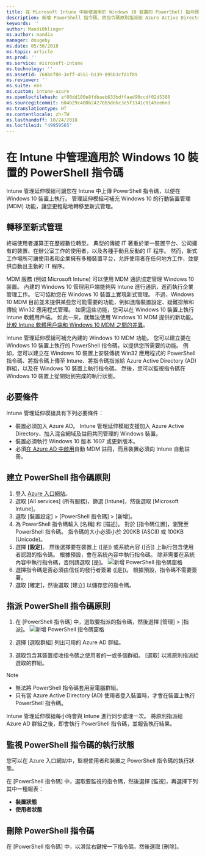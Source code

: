 ```yaml
---
title: 在 Microsoft Intune 中新增適用於 Windows 10 裝置的 PowerShell 指令碼 - Azure | Microsoft Docs
description: 新增 PowerShell 指令碼、將指令碼原則指派給 Azure Active Directory 群組、使用報告來監視指令碼，以及查看刪除您在 Microsoft Intune 的 Windows 10 裝置上所新增之指令碼的步驟。
keywords: ''
author: MandiOhlinger
ms.author: mandia
manager: dougeby
ms.date: 05/30/2018
ms.topic: article
ms.prod: ''
ms.service: microsoft-intune
ms.technology: ''
ms.assetid: 768b6f08-3eff-4551-b139-095b3cfd1f89
ms.reviewer: ''
ms.suite: ems
ms.custom: intune-azure
ms.openlocfilehash: af80dd180e8fdbaeb633bdffaad90ccdf02d5380
ms.sourcegitcommit: 604b29c480b24270b5debc3e5f3141c8149ee6ed
ms.translationtype: HT
ms.contentlocale: zh-TW
ms.lasthandoff: 10/24/2018
ms.locfileid: "49959565"
---
```

# <a name="manage-powershell-scripts-in-intune-for-windows-10-devices"></a>在 Intune 中管理適用於 Windows 10 裝置的 PowerShell 指令碼
Intune 管理延伸模組可讓您在 Intune 中上傳 PowerShell 指令碼，以便在 Windows 10 裝置上執行。 管理延伸模組可補充 Windows 10 的行動裝置管理 (MDM) 功能，讓您更輕鬆地轉移至新式管理。

## <a name="moving-to-modern-management"></a>轉移至新式管理
終端使用者運算正在歷經數位轉型。 典型的傳統 IT 著重於單一裝置平台、公司擁有的裝置、在辦公室工作的使用者，以及各種手動且反動的 IT 程序。 然而，新式工作場所可讓使用者和企業擁有多種裝置平台，允許使用者在任何地方工作，並提供自動且主動的 IT 程序。 

MDM 服務 (例如 Microsoft Intune) 可以使用 MDM 通訊協定管理 Windows 10 裝置。 內建的 Windows 10 管理用戶端能夠與 Intune 進行通訊，進而執行企業管理工作。 它可協助您在 Windows 10 裝置上實現新式管理。 不過，Windows 10 MDM 目前並未提供某些您可能需要的功能，例如進階裝置設定、疑難排解和傳統 Win32 應用程式管理。 如需這些功能，您可以在 Windows 10 裝置上執行 Intune 軟體用戶端。 如此一來，就無法使用 Windows 10 MDM 提供的新功能。 [比較 Intune 軟體用戶端和 Windows 10 MDM 之間的差異](https://docs.microsoft.com/intune-classic/deploy-use/pc-management-comparison)。

Intune 管理延伸模組可補充內建的 Windows 10 MDM 功能。 您可以建立要在 Windows 10 裝置上執行的 PowerShell 指令碼，以提供您所需要的功能。 例如，您可以建立在 Windows 10 裝置上安裝傳統 Win32 應用程式的 PowerShell 指令碼、將指令碼上傳至 Intune、將指令碼指派給 Azure Active Directory (AD) 群組，以及在 Windows 10 裝置上執行指令碼。 然後，您可以監視指令碼在 Windows 10 裝置上從開始到完成的執行狀態。

## <a name="prerequisites"></a>必要條件
Intune 管理延伸模組具有下列必要條件：
- 裝置必須加入 Azure AD。 Intune 管理延伸模組支援加入 Azure Active Directory、加入混合網域及註冊共同管理的 Windows 裝置。
- 裝置必須執行 Windows 10 版本 1607 或更新版本。
- 必須[在 Azure AD 中啟用](https://docs.microsoft.com/intune/windows-enroll#enable-windows-10-automatic-enrollment)自動 MDM 註冊，而且裝置必須向 Intune 自動註冊。

## <a name="create-a-powershell-script-policy"></a>建立 PowerShell 指令碼原則 
1. 登入 [Azure 入口網站](https://portal.azure.com)。
2. 選取 [All services] (所有服務)，篩選 [Intune]，然後選取 [Microsoft Intune]。
3. 選取 [裝置設定] > [PowerShell 指令碼] > [新增]。
4. 為 PowerShell 指令碼輸入 [名稱] 和 [描述]。 對於 [指令碼位置]，瀏覽至 PowerShell 指令碼。 指令碼的大小必須小於 200KB (ASCII) 或 100KB (Unicode)。
5. 選擇 **[設定]**。 然後選擇要在裝置上 ([是]) 或系統內容 ([否]) 上執行包含使用者認證的指令碼。 根據預設，會在系統內容中執行指令碼。 除非需要在系統內容中執行指令碼，否則請選取 [是]。 
  ![新增 PowerShell 指令碼窗格](./media/mgmt-extension-add-script.png)
6. 選擇指令碼是否必須由信任的發行者簽署 ([是])。 根據預設，指令碼不需要簽署。 
7. 選取 [確定]，然後選取 [建立] 以儲存您的指令碼。

## <a name="assign-a-powershell-script-policy"></a>指派 PowerShell 指令碼原則
1. 在 [PowerShell 指令碼] 中，選取要指派的指令碼，然後選擇 [管理] > [指派]。
  ![新增 PowerShell 指令碼窗格](./media/mgmt-extension-assignments.png)
 
2. 選擇 [選取群組] 列出可用的 Azure AD 群組。 
3. 選取包含其裝置接收指令碼之使用者的一或多個群組。 [選取] 以將原則指派給選取的群組。

> [!NOTE]
> - 無法將 PowerShell 指令碼套用至電腦群組。
> - 只有當 Azure Active Directory (AD) 使用者登入裝置時，才會在裝置上執行 PowerShell 指令碼。

Intune 管理延伸模組每小時會與 Intune 進行同步處理一次。 將原則指派給 Azure AD 群組之後，即會執行 PowerShell 指令碼，並報告執行結果。 
 
## <a name="monitor-run-status-for-powershell-scripts"></a>監視 PowerShell 指令碼的執行狀態
您可以在 Azure 入口網站中，監視使用者和裝置之 PowerShell 指令碼的執行狀態。

在 [PowerShell 指令碼] 中，選取要監視的指令碼，然後選擇 [監視]，再選擇下列其中一種報表：
   - **裝置狀態**
   - **使用者狀態**

## <a name="delete-a-powershell-script"></a>刪除 PowerShell 指令碼
在 [PowerShell 指令碼] 中，以滑鼠右鍵按一下指令碼，然後選取 [刪除]。
